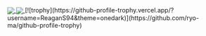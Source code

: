 <a href="https://github.com/anuraghazra/github-readme-stats">
  <img align="center" src="https://github-readme-stats.vercel.app/api?username=ReaganS94&show_icons=true&theme=midnight-purple" />
</a>
<a href="https://github.com/anuraghazra/github-readme-stats">
  <img align="center" src="https://github-readme-stats.vercel.app/api/top-langs/?username=ReaganS94&theme=midnight-purple&layout=compact" />
</a>
[![trophy](https://github-profile-trophy.vercel.app/?username=ReaganS94&theme=onedark)](https://github.com/ryo-ma/github-profile-trophy)
